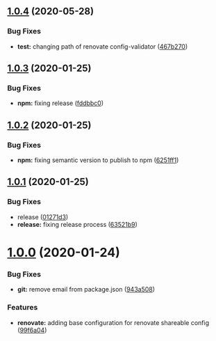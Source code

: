 ## [1.0.4](https://github.com/the-unicorns/renovate-config/compare/v1.0.3...v1.0.4) (2020-05-28)


### Bug Fixes

* **test:** changing path of renovate config-validator ([467b270](https://github.com/the-unicorns/renovate-config/commit/467b270f5c58dd45909e4c55e52157791587cd07))

## [1.0.3](https://github.com/the-unicorns/renovate-config/compare/v1.0.2...v1.0.3) (2020-01-25)


### Bug Fixes

* **npm:** fixing release ([fddbbc0](https://github.com/the-unicorns/renovate-config/commit/fddbbc0f887cc58b617e20875ffbd76e776ae6ca))

## [1.0.2](https://github.com/the-unicorns/renovate-config/compare/v1.0.1...v1.0.2) (2020-01-25)


### Bug Fixes

* **npm:** fixing semantic version to publish to npm ([6251ff1](https://github.com/the-unicorns/renovate-config/commit/6251ff1560303bb0c62dc2c9698d876214ae18ad))



## [1.0.1](https://github.com/the-unicorns/renovate-config/compare/v1.0.0...v1.0.1) (2020-01-25)


### Bug Fixes

* release ([01271d3](https://github.com/the-unicorns/renovate-config/commit/01271d36e21c294e2d74f7bfb6ab3839a0445e7a))
* **release:** fixing release process ([63521b9](https://github.com/the-unicorns/renovate-config/commit/63521b931bfc2d03c64a97b0171635d302687afc))



# [1.0.0](https://github.com/the-unicorns/renovate-config/compare/99f6a044a39c46dc2bde13a8128b3d334e828b36...v1.0.0) (2020-01-24)


### Bug Fixes

* **git:** remove email from package.json ([943a508](https://github.com/the-unicorns/renovate-config/commit/943a508e1c8c4f96f57cf99e012ed87fc582c5bb))


### Features

* **renovate:** adding base configuration for renovate shareable config ([99f6a04](https://github.com/the-unicorns/renovate-config/commit/99f6a044a39c46dc2bde13a8128b3d334e828b36))
